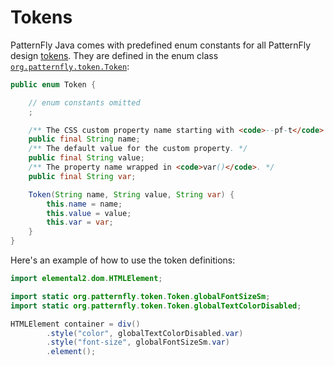 # Tokens

PatternFly Java comes with predefined enum constants for all PatternFly design [tokens](https://www.patternfly.org/tokens/about-tokens). They are defined in the enum class [`org.patternfly.token.Token`](https://patternfly-java.github.io/apidocs/org/patternfly/token/Token.html):

```java
public enum Token {

    // enum constants omitted
    ;

    /** The CSS custom property name starting with <code>--pf-t</code> */
    public final String name;
    /** The default value for the custom property. */
    public final String value;
    /** The property name wrapped in <code>var()</code>. */
    public final String var;

    Token(String name, String value, String var) {
        this.name = name;
        this.value = value;
        this.var = var;
    }
}
```

Here's an example of how to use the token definitions:

```java
import elemental2.dom.HTMLElement;

import static org.patternfly.token.Token.globalFontSizeSm;
import static org.patternfly.token.Token.globalTextColorDisabled;

HTMLElement container = div()
        .style("color", globalTextColorDisabled.var)
        .style("font-size", globalFontSizeSm.var)
        .element();
```
